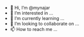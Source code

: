 - 👋 Hi, I’m @mynajar
- 👀 I’m interested in ...
- 🌱 I’m currently learning ...
- 💞️ I’m looking to collaborate on ...
- 📫 How to reach me ...

<!---
mynajar/mynajar is a ✨ special ✨ repository because its `README.md` (this file) appears on your GitHub profile.
You can click the Preview link to take a look at your changes.
--->
